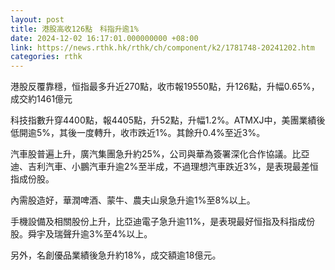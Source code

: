 ```yaml
---
layout: post
title: 港股高收126點　科指升逾1%
date: 2024-12-02 16:17:01.000000000 +08:00
link: https://news.rthk.hk/rthk/ch/component/k2/1781748-20241202.htm
categories: rthk
---
```


港股反覆靠穩，恒指最多升近270點，收市報19550點，升126點，升幅0.65%，成交約1461億元

科技指數升穿4400點，報4405點，升52點，升幅1.2%。ATMXJ中，美團業績後低開逾5%，其後一度轉升，收市跌近1%。其餘升0.4%至近3%。

汽車股普遍上升，廣汽集團急升約25%，公司與華為簽署深化合作協議。比亞迪、吉利汽車、小鵬汽車升逾2%至半成，不過理想汽車跌近3%，是表現最差恒指成份股。

內需股造好，華潤啤酒、蒙牛、農夫山泉急升逾1%至8%以上。

手機設備及相關股份上升，比亞迪電子急升逾11%，是表現最好恒指及科指成份股。舜宇及瑞聲升逾3%至4%以上。

另外，名創優品業績後急升約18%，成交額逾18億元。
